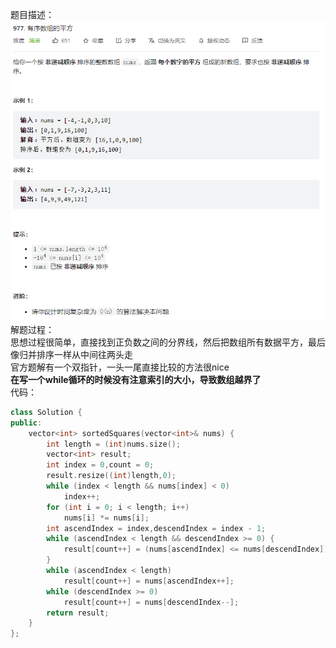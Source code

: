 题目描述：  
![image](/basicaldatastructure/array/image/image10.png)
解题过程：  
思想过程很简单，直接找到正负数之间的分界线，然后把数组所有数据平方，最后像归并排序一样从中间往两头走  
官方题解有一个双指针，一头一尾直接比较的方法很nice  
**在写一个while循环的时候没有注意索引的大小，导致数组越界了**  
代码：  
```cpp
class Solution {
public:
    vector<int> sortedSquares(vector<int>& nums) {
        int length = (int)nums.size();
        vector<int> result;
        int index = 0,count = 0;
        result.resize((int)length,0);
        while (index < length && nums[index] < 0)
            index++;
        for (int i = 0; i < length; i++) 
            nums[i] *= nums[i];
        int ascendIndex = index,descendIndex = index - 1;
        while (ascendIndex < length && descendIndex >= 0) {
            result[count++] = (nums[ascendIndex] <= nums[descendIndex]) ? nums[ascendIndex++] : nums[descendIndex--];
        }
        while (ascendIndex < length) 
            result[count++] = nums[ascendIndex++];
        while (descendIndex >= 0)
            result[count++] = nums[descendIndex--];
        return result;
    }
};
```